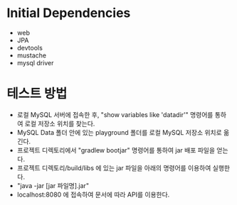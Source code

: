 # Initial Dependencies
- web
- JPA
- devtools
- mustache
- mysql driver

# 테스트 방법
- 로컬 MySQL 서버에 접속한 후, "show variables like 'datadir'" 명령어를 통하여 로컬 저장소 위치를 찾는다.  
- MySQL Data 폴더 안에 있는 playground 폴더를 로컬 MySQL 저장소 위치로 옮긴다.
- 프로젝트 디렉토리에서 "gradlew bootjar" 명령어를 통하여 jar 배포 파일을 얻는다. 
- 프로젝트 디렉토리/build/libs 에 있는 jar 파일을 아래의 명령어를 이용하여 실행한다. 
- "java -jar [jar 파일명].jar" 
- localhost:8080 에 접속하여 문서에 따라 API를 이용한다. 